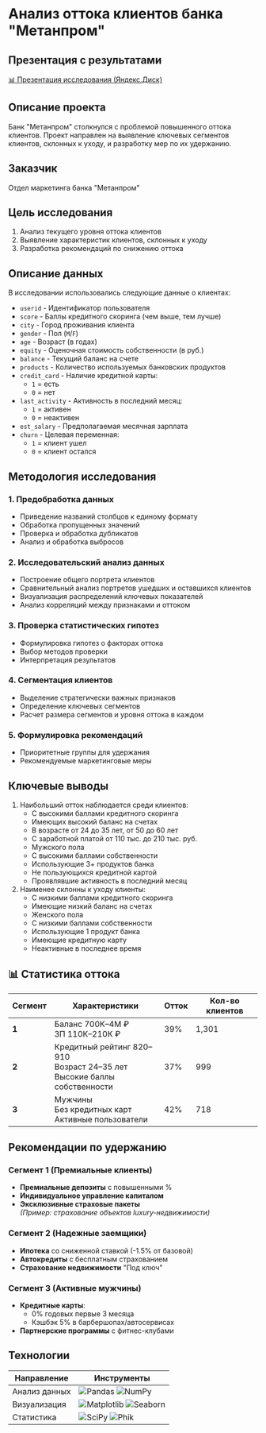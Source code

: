# Анализ оттока клиентов банка "Метанпром"
## Презентация с результатами
[📊 Презентация исследования (Яндекс.Диск)](https://disk.yandex.ru/i/WjWlLfHSfWT8dA)
## Описание проекта
Банк "Метанпром" столкнулся с проблемой повышенного оттока клиентов. Проект направлен на выявление ключевых сегментов клиентов, склонных к уходу, и разработку мер по их удержанию.
## Заказчик
Отдел маркетинга банка "Метанпром"
## Цель исследования
1. Анализ текущего уровня оттока клиентов
2. Выявление характеристик клиентов, склонных к уходу
3. Разработка рекомендаций по снижению оттока
## Описание данных
В исследовании использовались следующие данные о клиентах:
- `userid` - Идентификатор пользователя  
- `score` - Баллы кредитного скоринга (чем выше, тем лучше)  
- `city` - Город проживания клиента  
- `gender` - Пол (`M`/`F`)  
- `age` - Возраст (в годах)  
- `equity` - Оценочная стоимость собственности (в руб.)  
- `balance` - Текущий баланс на счете  
- `products` - Количество используемых банковских продуктов  
- `credit_card` - Наличие кредитной карты:  
  - `1` = есть  
  - `0` = нет  
- `last_activity` - Активность в последний месяц:  
  - `1` = активен  
  - `0` = неактивен  
- `est_salary` - Предполагаемая месячная зарплата  
- `churn` - Целевая переменная:  
  - `1` = клиент ушел  
  - `0` = клиент остался
## Методология исследования
### 1. Предобработка данных
* Приведение названий столбцов к единому формату
* Обработка пропущенных значений
* Проверка и обработка дубликатов
* Анализ и обработка выбросов
### 2. Исследовательский анализ данных
* Построение общего портрета клиентов
* Сравнительный анализ портретов ушедших и оставшихся клиентов
* Визуализация распределений ключевых показателей
* Анализ корреляций между признаками и оттоком
### 3. Проверка статистических гипотез
* Формулировка гипотез о факторах оттока
* Выбор методов проверки
* Интерпретация результатов
### 4. Сегментация клиентов
* Выделение стратегически важных признаков
* Определение ключевых сегментов
* Расчет размера сегментов и уровня оттока в каждом
### 5. Формулировка рекомендаций
* Приоритетные группы для удержания
* Рекомендуемые маркетинговые меры
## Ключевые выводы

1. Наибольший отток наблюдается среди клиентов:
    * С высокими баллами кредитного скоринга
    * Имеющих высокий баланс на счетах
    * В возрасте от 24 до 35 лет, от 50 до 60 лет
    * С заработной платой от 110 тыс. до 210 тыс. руб.
    * Мужского пола
    * С высокими баллами собственности
    * Использующие 3+ продуктов банка
    * Не пользующихся кредитной картой
    * Проявлявшие активность в последний месяц
2. Наименее склонны к уходу клиенты:
    * С низкими баллами кредитного скоринга
    * Имеющие низкий баланс на счетах
    * Женского пола
    * С низкими баллами собственности
    * Использующие 1 продукт банка
    * Имеющие кредитную карту
    * Неактивные в последнее время

## 📊 Статистика оттока
| Сегмент | Характеристики | Отток | Кол-во клиентов |
|---------|---------------|-------|-----------------|
| **1** | Баланс 700К–4М ₽ <br> ЗП 110К–210К ₽ | 39% | 1,301 |
| **2** | Кредитный рейтинг 820–910 <br> Возраст 24–35 лет <br> Высокие баллы собственности | 37% | 999 |
| **3** | Мужчины <br> Без кредитных карт <br> Активные пользователи | 42% | 718 |

## Рекомендации по удержанию

### Сегмент 1 (Премиальные клиенты)
- **Премиальные депозиты** с повышенными %  
- **Индивидуальное управление капиталом**  
- **Эксклюзивные страховые пакеты**  
*(Пример: страхование объектов luxury-недвижимости)*

### Сегмент 2 (Надежные заемщики)
- **Ипотека** со сниженной ставкой (-1.5% от базовой)  
- **Автокредиты** с бесплатным страхованием  
- **Страхование недвижимости** "Под ключ"  

### Сегмент 3 (Активные мужчины)
- **Кредитные карты**:  
  - 0% годовых первые 3 месяца  
  - Кэшбэк 5% в барбершопах/автосервисах  
- **Партнерские программы** с фитнес-клубами 

## Технологии

| Направление       | Инструменты                                                                          |
|-------------------|-------------------------------------------------------------------------------------|
| Анализ данных     | ![Pandas](https://img.shields.io/badge/Pandas-1.3+-blue) ![NumPy](https://img.shields.io/badge/NumPy-1.21+-blue) |
| Визуализация      | ![Matplotlib](https://img.shields.io/badge/Matplotlib-3.5+-blue) ![Seaborn](https://img.shields.io/badge/Seaborn-0.11+-lightblue) |
| Статистика        | ![SciPy](https://img.shields.io/badge/SciPy-1.7+-blue) ![Phik](https://img.shields.io/badge/Phik-0.12+-blue)|
